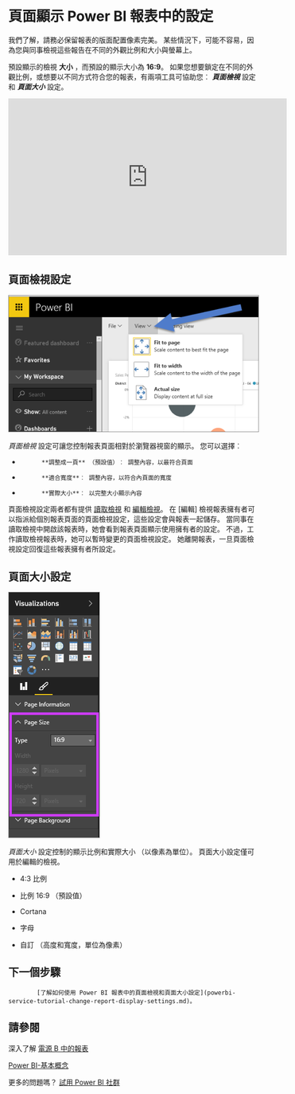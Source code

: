 <properties
   pageTitle="頁面顯示 Power BI 報表中的設定"
   description="頁面顯示 Power BI 報表中的設定"
   services="powerbi"
   documentationCenter=""
   authors="mihart"
   manager="mblythe"
   backup=""
   editor=""
   tags=""
   featuredVideoId="5tg-OXzxe2g"
   qualityFocus="monitoring"
   qualityDate=""/>

<tags
   ms.service="powerbi"
   ms.devlang="NA"
   ms.topic="article"
   ms.tgt_pltfrm="NA"
   ms.workload="powerbi"
   ms.date="10/07/2016"
   ms.author="mihart"/>

# 頁面顯示 Power BI 報表中的設定

我們了解，請務必保留報表的版面配置像素完美。 某些情況下，可能不容易，因為您與同事檢視這些報告在不同的外觀比例和大小與螢幕上。 

預設顯示的檢視 **大小** ，而預設的顯示大小為 **16:9**。 如果您想要鎖定在不同的外觀比例，或想要以不同方式符合您的報表，有兩項工具可協助您︰ ***頁面檢視*** 設定和 ***頁面大小*** 設定。

<iframe width="560" height="315" src="https://www.youtube.com/embed/5tg-OXzxe2g" frameborder="0" allowfullscreen></iframe>


## 頁面檢視設定

![](media/powerbi-service-change-report-display-settings/pbi-change-page-view.png)



 *頁面檢視* 設定可讓您控制報表頁面相對於瀏覽器視窗的顯示。  您可以選擇︰

-   
            **調整成一頁** （預設值）︰ 調整內容，以最符合頁面
-   
            **適合寬度**︰ 調整內容，以符合內頁面的寬度
-   
            **實際大小**︰ 以完整大小顯示內容

頁面檢視設定兩者都有提供 [讀取檢視](powerbi-service-interact-with-a-report-in-reading-view.md) 和 [編輯檢視](powerbi-service-interact-with-a-report-in-editing-view.md)。 在 [編輯] 檢視報表擁有者可以指派給個別報表頁面的頁面檢視設定，這些設定會與報表一起儲存。 當同事在讀取檢視中開啟該報表時，她會看到報表頁面顯示使用擁有者的設定。  不過，工作讀取檢視報表時，她可以暫時變更的頁面檢視設定。  她離開報表，一旦頁面檢視設定回復這些報表擁有者所設定。

## 頁面大小設定

![](media/powerbi-service-change-report-display-settings/pbi-change-page-size.png)

 *頁面大小* 設定控制的顯示比例和實際大小 （以像素為單位）。  頁面大小設定僅可用於編輯的檢視。

-   4:3 比例

-   比例 16:9 （預設值）

-   Cortana

-   字母

-   自訂 （高度和寬度，單位為像素）

## 下一個步驟


            [了解如何使用 Power BI 報表中的頁面檢視和頁面大小設定](powerbi-service-tutorial-change-report-display-settings.md)。

## 請參閱

深入了解 [電源 B 中的報表](powerbi-service-reports.md)

[Power BI-基本概念](powerbi-service-basic-concepts.md)

更多的問題嗎？ [試用 Power BI 社群](http://community.powerbi.com/)
